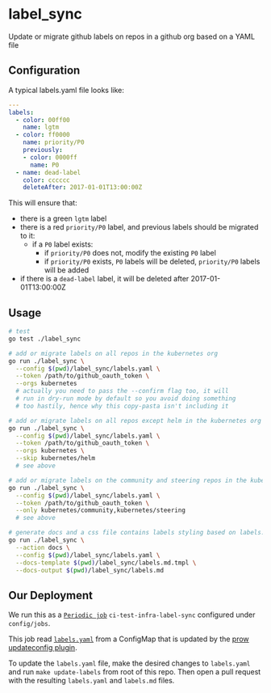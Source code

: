# label_sync

Update or migrate github labels on repos in a github org based on a YAML file

## Configuration

A typical labels.yaml file looks like:

```yaml
---
labels:
  - color: 00ff00
    name: lgtm
  - color: ff0000
    name: priority/P0
    previously:
    - color: 0000ff
      name: P0
  - name: dead-label
    color: cccccc
    deleteAfter: 2017-01-01T13:00:00Z
```

This will ensure that:

- there is a green `lgtm` label
- there is a red `priority/P0` label, and previous labels should be migrated to it:
  - if a `P0` label exists:
    - if `priority/P0` does not, modify the existing `P0` label
    - if `priority/P0` exists, `P0` labels will be deleted, `priority/P0` labels will be added
- if there is a `dead-label` label, it will be deleted after 2017-01-01T13:00:00Z

## Usage

```sh
# test
go test ./label_sync

# add or migrate labels on all repos in the kubernetes org
go run ./label_sync \
  --config $(pwd)/label_sync/labels.yaml \
  --token /path/to/github_oauth_token \
  --orgs kubernetes
  # actually you need to pass the --confirm flag too, it will
  # run in dry-run mode by default so you avoid doing something
  # too hastily, hence why this copy-pasta isn't including it

# add or migrate labels on all repos except helm in the kubernetes org
go run ./label_sync \
  --config $(pwd)/label_sync/labels.yaml \
  --token /path/to/github_oauth_token \
  --orgs kubernetes \
  --skip kubernetes/helm
  # see above

# add or migrate labels on the community and steering repos in the kubernetes org
go run ./label_sync \
  --config $(pwd)/label_sync/labels.yaml \
  --token /path/to/github_oauth_token \
  --only kubernetes/community,kubernetes/steering
  # see above

# generate docs and a css file contains labels styling based on labels.yaml
go run ./label_sync \
  --action docs \
  --config $(pwd)/label_sync/labels.yaml \
  --docs-template $(pwd)/label_sync/labels.md.tmpl \
  --docs-output $(pwd)/label_sync/labels.md
```

## Our Deployment

We run this as a [`Periodic job`](https://prow.k8s.io?job=ci-test-infra-label-sync) `ci-test-infra-label-sync` configured under `config/jobs`.

This job read [`labels.yaml`](./labels.yaml) from a ConfigMap that is updated by
the [prow updateconfig plugin](/prow/plugins/updateconfig).

To update the `labels.yaml` file, make the desired changes to `labels.yaml` and
run `make update-labels` from root of this repo. Then open a pull request with the resulting
`labels.yaml` and `labels.md` files.
